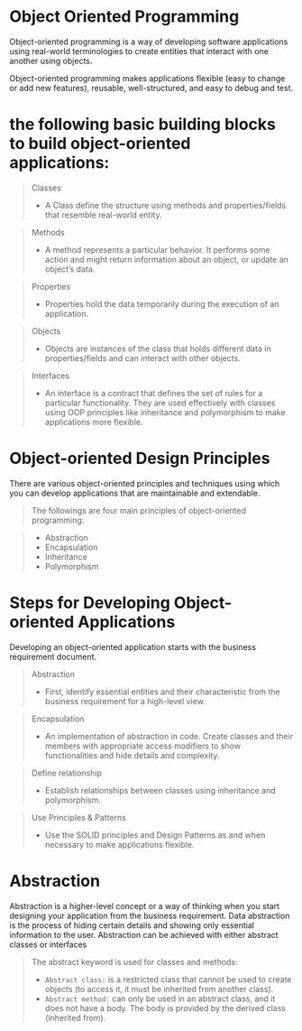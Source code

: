 # Object Oriented Programming

Object-oriented programming is a way of developing software applications using real-world terminologies to create entities that interact with one another using objects.

Object-oriented programming makes applications flexible (easy to change or add new features), reusable, well-structured, and easy to debug and test.

# the following basic building blocks to build object-oriented applications:

> Classes
>* A Class define the structure using methods and properties/fields that resemble real-world entity.

> Methods
>* A method represents a particular behavior. It performs some action and might return information about an object, or update an object’s data.

> Properties
>* Properties hold the data temporarily during the execution of an application.

> Objects
>* Objects are instances of the class that holds different data in properties/fields and can interact with other objects.

> Interfaces
>* An interface is a contract that defines the set of rules for a particular functionality. They are used effectively with classes using OOP principles like inheritance and polymorphism to make applications more flexible.

# Object-oriented Design Principles

There are various object-oriented principles and techniques using which you can develop applications that are maintainable and extendable.

> The followings are four main principles of object-oriented programming:

>* Abstraction
>* Encapsulation
>* Inheritance
>* Polymorphism

# Steps for Developing Object-oriented Applications

Developing an object-oriented application starts with the business requirement document.

> Abstraction
>* First, identify essential entities and their characteristic from the business requirement for a high-level view.

> Encapsulation
>* An implementation of abstraction in code. Create classes and their members with appropriate access modifiers to show functionalities and hide details and complexity.

> Define relationship
>* Establish relationships between classes using inheritance and polymorphism.

> Use Principles & Patterns
>* Use the SOLID principles and Design Patterns as and when necessary to make applications flexible.

# Abstraction

Abstraction is a higher-level concept or a way of thinking when you start designing your application from the business requirement.
Data abstraction is the process of hiding certain details and showing only essential information to the user.
Abstraction can be achieved with either abstract classes or interfaces

> The abstract keyword is used for classes and methods:
>* ```Abstract class:``` is a restricted class that cannot be used to create objects (to access it, it must be inherited from another class).
>* ```Abstract method:``` can only be used in an abstract class, and it does not have a body. The body is provided by the derived class (inherited from).

